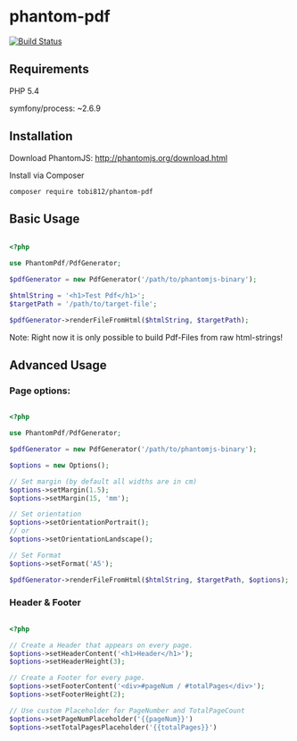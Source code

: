 # phantom-pdf

[![Build Status](https://img.shields.io/travis/tobi812/phantom-pdf/master.svg?style=flat-square)](https://travis-ci.org/tobi812/phantom-pdf)

## Requirements

PHP 5.4

symfony/process: ~2.6.9

## Installation

Download PhantomJS: http://phantomjs.org/download.html

Install via Composer

```
composer require tobi812/phantom-pdf

```

## Basic Usage


```php

<?php

use PhantomPdf/PdfGenerator;

$pdfGenerator = new PdfGenerator('/path/to/phantomjs-binary');

$htmlString = '<h1>Test Pdf</h1>';
$targetPath = '/path/to/target-file';

$pdfGenerator->renderFileFromHtml($htmlString, $targetPath);


```

Note: Right now it is only possible to build Pdf-Files from raw html-strings!


## Advanced Usage

### Page options:

```php

<?php

use PhantomPdf/PdfGenerator;

$pdfGenerator = new PdfGenerator('/path/to/phantomjs-binary');

$options = new Options();

// Set margin (by default all widths are in cm)
$options->setMargin(1.5);
$options->setMargin(15, 'mm');

// Set orientation
$options->setOrientationPortrait();
// or
$options->setOrientationLandscape();

// Set Format
$options->setFormat('A5');

$pdfGenerator->renderFileFromHtml($htmlString, $targetPath, $options);

```

### Header & Footer

```php

<?php

// Create a Header that appears on every page.
$options->setHeaderContent('<h1>Header</h1>');
$options->setHeaderHeight(3);

// Create a Footer for every page. 
$options->setFooterContent('<div>#pageNum / #totalPages</div>');
$options->setFooterHeight(2);

// Use custom Placeholder for PageNumber and TotalPageCount
$options->setPageNumPlaceholder('{{pageNum}}')
$options->setTotalPagesPlaceholder('{{totalPages}}')

```
